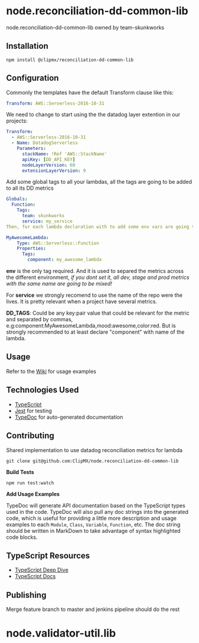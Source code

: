 # node.reconciliation-dd-common-lib

node.reconciliation-dd-common-lib owned by team-skunkworks

## Installation

```
npm install @clipmx/reconciliation-dd-common-lib
```

## Configuration

Commonly the templates have the default Transform clause like this:
```yaml
Transform: AWS::Serverless-2016-10-31
```
We need to change to start using the the datadog layer extention in our projects:
```yaml
Transform:
  - AWS::Serverless-2016-10-31
  - Name: DatadogServerless
    Parameters:
      stackName: !Ref 'AWS::StackName'
      apiKey: [DD_API_KEY]
      nodeLayerVersion: 60
      extensionLayerVersion: 9
```
Add some global tags to all your lambdas, all the tags are going to be added to all its DD metrics
```yaml
Globals:
  Function:
    Tags:
      team: skunkworks
      service: my_service
Then, for each lambda declaration with to add some env vars are going to be used by datadog to a some metadata to each metric.
```

```yaml
MyAwesomeLambda:
    Type: AWS::Serverless::Function
    Properties:
      Tags:
        component: my_awesome_lambda
```

**env** is the only tag required. And it is used to separed the metrics across the different environment, *if you dont set it, all dev, stage and prod metrics with the same name are going to be mixed!*

For **service** we strongly recomend to use the name of the repo were the lives. It is pretty relevant when a project have several metrics.

**DD_TAGS**: Could be any key:pair value that could be relevant for the metric and separated by commas, e.g:component:MyAwesomeLambda,mood:awesome,color:red.
But is strongly recommended to at least declare "component" with name of the lambda.




## Usage

Refer to the [Wiki](https://github.com/ClipMX/node.reconciliation-dd-common-lib/wiki) for usage examples

## Technologies Used

- [TypeScript](https://www.typescriptlang.org/docs/home.html)
- [Jest](https://facebook.github.io/jest/) for testing
- [TypeDoc](http://typedoc.org/) for auto-generated documentation

## Contributing

Shared implementation to use datadog reconciliation metrics for lambda

```
git clone git@github.com:ClipMX/node.reconciliation-dd-common-lib
```

**Build Tests**

```
npm run test:watch
```

**Add Usage Examples**

TypeDoc will generate API documentation based on the TypeScript types used in the code. TypeDoc will also
pull any doc strings into the generated code, which is useful for providing a little more description and
usage examples to each `Module`, `Class`, `Variable`, `Function`, etc. The doc string should be written in
MarkDown to take advantage of syntax highlighted code blocks.

## TypeScript Resources

- [TypeScript Deep Dive](https://basarat.gitbooks.io/typescript/content/docs/getting-started.html)
- [TypeScript Docs](https://www.typescriptlang.org/docs/home.html)

## Publishing

Merge feature branch to master and jenkins pipeline should do the rest
# node.validator-util.lib
